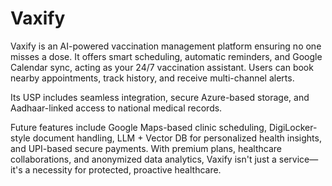 # Vaxify
Vaxify is an AI-powered vaccination management platform ensuring no one misses a dose. It offers smart scheduling, automatic reminders, and Google Calendar sync, acting as your 24/7 vaccination assistant. Users can book nearby appointments, track history, and receive multi-channel alerts. 

Its USP includes seamless integration, secure Azure-based storage, and Aadhaar-linked access to national medical records.

Future features include Google Maps-based clinic scheduling, DigiLocker-style document handling, LLM + Vector DB for personalized health insights, and UPI-based secure payments. With premium plans, healthcare collaborations, and anonymized data analytics, Vaxify isn't just a service—it's a necessity for protected, proactive healthcare.
